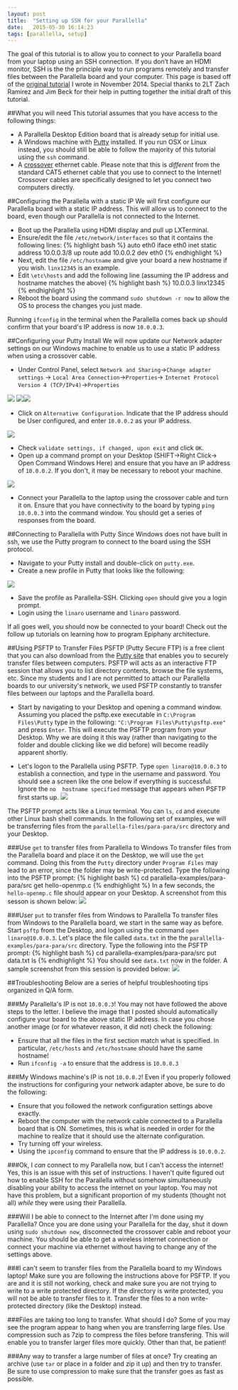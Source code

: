 ```yaml
---
layout: post
title:  "Setting up SSH for your Parallella"
date:   2015-05-30 16:14:23
tags: [parallella, setup]
---
```

The goal of this tutorial is to allow you to connect to your Parallella board 
from your laptop using an SSH connection. If you don’t have an HDMI monitor, 
 SSH is the the principle way to run programs remotely and transfer files 
between the Parallella board and your computer. This page is based off of the 
[original tutorial][pdf2] I wrote in November 2014. Special thanks to 2LT Zach 
Ramirez and Jim Beck for their help in putting together the initial draft of 
this tutorial.  

##What you will need
This tutorial assumes that you have access to the following things:

* A Parallella Desktop Edition board that is already setup for initial use. 
* A Windows machine with [Putty][putty] installed. If you run OSX or Linux instead, 
you should still be able to follow the majority of this tutorial using the 
`ssh` command. 
* A [crossover][crossover] ethernet cable. Please note that this is *different* from the 
standard CAT5 ethernet cable that you use to connect to the Internet! Crossover 
cables are specifically designed to let you connect two computers directly.
 
##Configuring the Parallella with a static IP
We will first configure our Parallella board with a static IP address. This 
will allow us to connect to the board, even though our Parallella is not 
connected to the Internet. 

* Boot up the Parallella using HDMI display and pull up LXTerminal. 
* Ensure/edit the file `/etc/network/interfaces` so that it contains the 
following lines: 
{% highlight bash %} 
auto eth0
iface eth0 inet static
	address 10.0.0.3/8
	up route add 10.0.0.2 dev eth0
{% endhighlight %} 
* Next, edit the file `/etc/hostname` and give your board a new hostname if 
you wish. `linx12345` is an example.
* Edit `\etc\hosts` and add the following line (assuming the IP address and 
hostname matches the above)
{% highlight bash %} 
10.0.0.3 linx12345
{% endhighlight %} 
* Reboot the board using the command `sudo shutdown -r now` to allow the OS 
to process the changes you just made. 

Running `ifconfig` in the terminal when the Parallella comes back up should 
confirm that your board's IP address is now `10.0.0.3`. 

##Configuring your Putty Install
We will now update our Network adapter settings on our Windows machine to 
enable us to use a static IP address when using a crossover cable. 

* Under Control Panel, select `Network and Sharing`->`Change adapter settings`
-> `Local Area Connection`->`Properties`->
`Internet Protocol Version 4 (TCP/IPv4)`->`Properties`

![](http://suzannejmatthews.com/images/menu1.png) 
![](http://suzannejmatthews.com/images/menu2.PNG)![](http://suzannejmatthews.com/images/menu3.png) 

* Click on `Alternative Configuration`. Indicate that the IP address should be 
User configured, and enter `10.0.0.2` as your IP address.

![](http://suzannejmatthews.com/images/menu4.png)

* Check `validate settings, if changed, upon exit` and click `OK`. 
* Open up a command prompt on your Desktop (SHIFT->Right Click-> Open Command Windows Here) and ensure that you have an IP address of `10.0.0.2`. If 
you don't, it may be necessary to reboot your machine.

![](http://suzannejmatthews.com/images/windowIP.PNG) 

* Connect your Parallella to the laptop using the crossover cable and turn it
on. Ensure that you have connectivity to the board by typing `ping 10.0.0.3` 
into the command window. You should get a series of responses from the board. 

##Connecting to Parallella with Putty
Since Windows does not have built in ssh, we use the Putty program to connect 
to the board using the SSH protocol. 

* Navigate to your Putty install and double-click on `putty.exe`. 
* Create a new profile in Putty that looks like the following:

![](http://suzannejmatthews.com/images/putty.png) 

* Save the profile as Parallella-SSH. Clicking `open` should give you a
login prompt.
* Login using the `linaro` username and `linaro` password. 

If all goes well, you should now be connected to your board! Check out the 
follow up tutorials on learning how to program Epiphany architecture. 

##Using PSFTP to Transfer Files
PSFTP (Putty Secure FTP) is a free client that you can also download from the 
[Putty site][putty] that enables you to securely transfer files between 
computers. PSFTP will acts as an interactive FTP session that allows you to 
list directory contents, browse the file systems, etc. Since my students and I
are not permitted to attach our Parallella boards to our university's network, 
we used PSFTP constantly to transfer files between our laptops and the 
Parallella board.

* Start by navigating to your Desktop and opening a command window. Assuming you 
placed the psftp.exe executable in `C:\Program Files\Putty` type in the
following: `"C:\Program Files\Putty\psftp.exe"` and press `Enter`. This will 
execute the PSFTP program from your Desktop. Why we are doing it this way 
(rather than navigating to the folder and double clicking like we did 
before) will become readily apparent shortly.

* Let's logon to the Parallella using PSFTP. Type `open linaro@10.0.0.3` to 
establish a connection, and type in the username and password.  You should see 
a screen like the one below if everything is successful. Ignore the `no 
hostname specified` message that appears when PSFTP first starts up.
![](http://suzannejmatthews.com/images/PSFTP_connect.PNG) 

The PSFTP prompt acts like a Linux terminal. You can `ls`, `cd` and execute 
other Linux bash shell commands. In the following set of examples, we will be 
transferring files from the `parallella-files/para-para/src` directory 
and your Desktop.

###Use `get` to transfer files from Parallella to Windows
To transfer files from the Parallella board and place it on the Desktop, we 
will use the `get` command. Doing this from the `Putty` directory under 
`Program Files` may lead to an error, since the folder may be write-protected.
Type the following into the PSFTP prompt:
{% highlight bash %} 
cd parallella-examples/para-para/src
get hello-openmp.c
{% endhighlight %} 
In a few seconds, the `hello-openmp.c` file should appear on your Desktop. A
screenshot from this sesson is shown below:
![](http://suzannejmatthews.com/images/PSFTP_get.PNG) 

###User `put` to transfer files from Windows to Parallella
To transfer files from Windows to the Parallella board, we start in the 
same way as before. Start `psftp` from the Desktop, and logon using 
the command `open linaro@10.0.0.3`. Let's place the file called `data.txt` in 
the the `parallella-examples/para-para/src` directory. Type the following into 
the PSFTP prompt:
{% highlight bash %} 
cd parallella-examples/para-para/src
put data.txt
ls
{% endhighlight %} 
You should see `data.txt` now in the folder. A sample screenshot from this 
session is provided below:
![](http://suzannejmatthews.com/images/PSFTP_put.PNG) 

##Troubleshooting
Below are a series of helpful troubleshooting tips organized in Q/A form.

###My Parallella's IP is not `10.0.0.3`!
You may not have followed the above steps to the letter. I believe the image
that I posted should automatically configure your board to the above static 
IP address. In case you chose another image (or for whatever reason, it did not)
check the following:

* Ensure that all the files in the first section match what is specified. In 
particular, `/etc/hosts` and `/etc/hostname` should have the same hostname!
* Run `ifconfig -a` to ensure that the address is `10.0.0.3`

###My Windows machine's IP is not `10.0.0.2`!
Even if you properly followed the instructions for configuring your 
network adapter above, be sure to do the following:

* Ensure that you followed the network configuration settings above exactly.
* Reboot the computer with the network cable connected to a Parallella board 
that is ON. Sometimes, this is what is needed in order for the machine to 
realize that it should use the alternate configuration.
* Try turning off your wireless.  
* Using the `ipconfig` command to ensure that  the IP address is `10.0.0.2`.

###Ok, I *can* connect to my Parallella now, but I can't access the internet!
Yes, this is an issue with this set of instructions. I haven't quite figured 
out how to enable SSH for the Parallella without somehow simultaneously 
disabling your ability to access the internet on your laptop. You may not have 
this problem, but a significant proportion of my students (thought not all) 
*while* they were using their Parallella.

###Will I be able to connect to the Internet after I'm done using my Parallella?
Once you are done using your Parallella for the day, shut it down using
`sudo shutdown now`, disconnected the crossover cable and reboot your machine.
You should be able to get a wireless internet connection or connect your 
machine via ethernet without having to change any of the settings above.

###I can't seem to transfer files from the Parallella board to my Windows laptop!
Make sure you are following the instructions above for PSFTP. If you are and it 
is still not working, check and make sure you are not trying to write to a 
write protected directory. If the directory is write protected, you will not 
be able to transfer files to it. Transfer the files to a non write-protected 
directory (like the Desktop) instead.

###Files are taking too long to transfer. What should I do?
Some of you may see the program appear to hang when you are transferring 
large files. Use compression such as 7zip to compress the files before 
transfering. This will enable you to transfer larger files more quickly. 
Other than that, be patient!

###Any way to transfer a large number of files at once?
Try creating an archive (use `tar` or place in a folder and zip it up) and 
then try to transfer. Be sure to use compression to make sure that the 
transfer goes as fast as possible. 

[parallella]:      https://www.parallella.org/
[pdf2]: http://www.suzannejmatthews.com/private/SSHParallella.pdf 
[putty]: http://www.chiark.greenend.org.uk/~sgtatham/putty/download.html
[crossover]: http://en.wikipedia.org/wiki/Ethernet_crossover_cable
